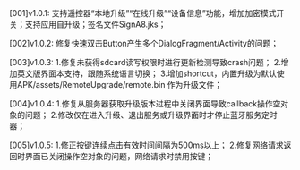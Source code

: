 [001]v1.0.1: 支持遥控器“本地升级”“在线升级”“设备信息”功能，增加加密模式开关；支持应用自升级；签名文件SignA8.jks；

[002]v1.0.2: 修复快速双击Button产生多个DialogFragment/Activity的问题；

[003]v1.0.3: 1.修复未获得sdcard读写权限时进行更新检测导致crash问题；
             2.增加英文版界面本支持，跟随系统语言切换；
             3.增加shortcut，内置升级为默认使用APK/assets/RemoteUpgrade/remote.bin 作为升级文件；
        
[004]v1.0.4: 1.修复从服务器获取升级版本过程中关闭界面导致callback操作空对象的问题；
             2.修改仅在进入升级、退出服务或升级界面时才停止蓝牙服务定时器；

[005]v1.0.5: 1.修正按键连续点击有效时间间隔为500ms以上；
             2.修复网络请求返回时界面已关闭操作空对象的问题，网络请求时禁用按键；